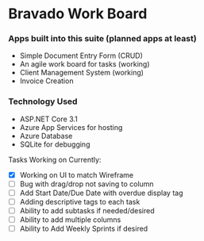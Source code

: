 # Bravado Work Board
 
### Apps built into this suite (planned apps at least)
- Simple Document Entry Form (CRUD)
- An agile work board for tasks (working)
- Client Management System (working)
- Invoice Creation

### Technology Used
- ASP.NET Core 3.1
- Azure App Services for hosting
- Azure Database
- SQLite for debugging

Tasks Working on Currently:
- [x] Working on UI to match Wireframe
- [ ] Bug with drag/drop not saving to column
- [ ] Add Start Date/Due Date with overdue display tag
- [ ] Adding descriptive tags to each task
- [ ] Ability to add subtasks if needed/desired
- [ ] Ability to add multiple columns
- [ ] Ability to Add Weekly Sprints if desired
